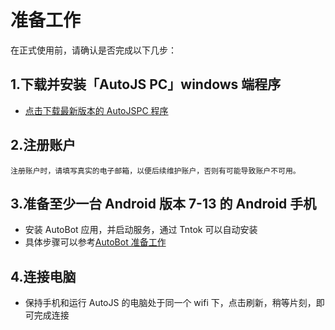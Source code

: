 # 准备工作

在正式使用前，请确认是否完成以下几步：

## 1.下载并安装「AutoJS PC」windows 端程序

- [点击下载最新版本的 AutoJSPC 程序](http://www.tntok.top/download/autojs/AutoJS_Setup_latest.exe ":target=_blank")

## 2.注册账户

`注册账户时，请填写真实的电子邮箱，以便后续维护账户，否则有可能导致账户不可用。`

## 3.准备至少一台 Android 版本 7-13 的 Android 手机

- 安装 AutoBot 应用，并启动服务，通过 Tntok 可以自动安装
- 具体步骤可以参考[AutoBot 准备工作](https://doc.tntok.top/#/zh-cn/prepare)

## 4.连接电脑

- 保持手机和运行 AutoJS 的电脑处于同一个 wifi 下，点击刷新，稍等片刻，即可完成连接

